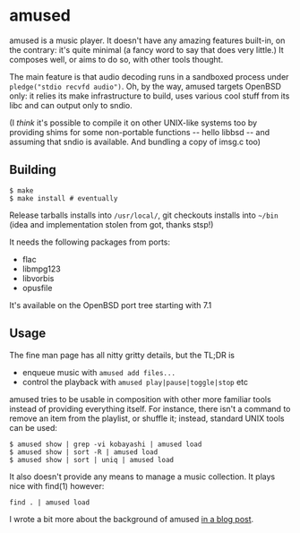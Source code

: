 # amused

amused is a music player.  It doesn't have any amazing features
built-in, on the contrary: it's quite minimal (a fancy word to say
that does very little.)  It composes well, or aims to do so, with
other tools thought.

The main feature is that audio decoding runs in a sandboxed process
under `pledge("stdio recvfd audio")`.  Oh, by the way, amused targets
OpenBSD only: it relies its make infrastructure to build, uses various
cool stuff from its libc and can output only to sndio.

(I *think* it's possible to compile it on other UNIX-like systems too by
providing shims for some non-portable functions -- hello libbsd -- and
assuming that sndio is available.  And bundling a copy of imsg.c too)


## Building

	$ make
	$ make install # eventually

Release tarballs installs into `/usr/local/`, git checkouts installs
into `~/bin` (idea and implementation stolen from got, thanks stsp!)

It needs the following packages from ports:

 - flac
 - libmpg123
 - libvorbis
 - opusfile

It's available on the OpenBSD port tree starting with 7.1


## Usage

The fine man page has all nitty gritty details, but the TL;DR is

 - enqueue music with `amused add files...`
 - control the playback with `amused play|pause|toggle|stop` etc

amused tries to be usable in composition with other more familiar tools
instead of providing everything itself.  For instance, there isn't a
command to remove an item from the playlist, or shuffle it; instead,
standard UNIX tools can be used:

	$ amused show | grep -vi kobayashi | amused load
	$ amused show | sort -R | amused load
	$ amused show | sort | uniq | amused load

It also doesn't provide any means to manage a music collection.  It
plays nice with find(1) however:

	find . | amused load

I wrote a bit more about the background of amused [in a blog
post](https://www.omarpolo.com/post/amused.html).
